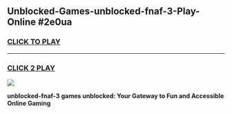 
## Unblocked-Games-unblocked-fnaf-3-Play-Online #2e0ua
<h3>
<a href="https://news.freeplayer.one?title=unblocked-fnaf-3&ref=3">CLICK TO PLAY</a></h3>
<hr>

<h3>
<a href="https://news.freeplayer.one?title=unblocked-fnaf-3&ref=3">CLICK 2 PLAY</a>
  
</h3>

<a href="https://news.freeplayer.one?title=unblocked-fnaf-3&ref=3"><img src="https://clearcache.store/games.png"></a>


**unblocked-fnaf-3 games unblocked: Your Gateway to Fun and Accessible Online Gaming**
